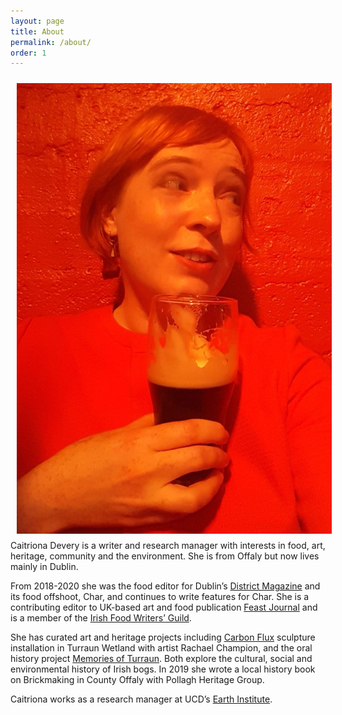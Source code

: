 ```yaml
---
layout: page
title: About
permalink: /about/
order: 1
---
```


<img align="left" src="/image/caitriona_guinness.jpg" style="padding: 10px"/>
Caitriona Devery is a writer and research manager with interests in food, art, heritage, community and the environment. She is from Offaly but now lives mainly in Dublin.

From 2018-2020 she was the food editor for Dublin’s [District Magazine](https://districtmagazine.ie/) and its food offshoot, Char, and continues to write features for Char. She is a contributing editor to UK-based art and food publication [Feast Journal](https://feastjournal.co.uk/) and is a member of the [Irish Food Writers’ Guild](https://www.irishfoodwritersguild.ie/).
  
She has curated art and heritage projects including [Carbon Flux](https://rachaelchampion.com/carbon-flux) sculpture installation in Turraun Wetland with artist Rachael Champion, and the oral history project [Memories of Turraun](https://www.facebook.com/turraun/). Both explore the cultural, social and environmental history of Irish bogs. In 2019 she wrote a local history book on Brickmaking in County Offaly with Pollagh Heritage Group. 

Caitriona works as a research manager at UCD’s [Earth Institute](https://www.ucd.ie/earth/). 